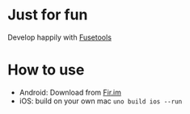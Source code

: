 # Just for fun
Develop happily with [Fusetools](https://www.fusetools.com)

# How to use
* Android: Download from [Fir.im](http://fir.im/wifly)
* iOS: build on your own mac `uno build ios --run`